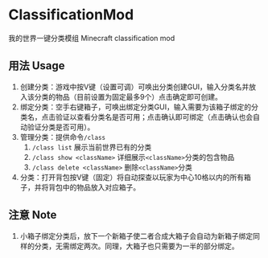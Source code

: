 # ClassificationMod
我的世界一键分类模组 Minecraft classification mod

## 用法 Usage
1. 创建分类：游戏中按V键（设置可调）可唤出分类创建GUI，输入分类名并放入该分类的物品（目前设置为固定最多9个）点击确定即可创建。
2. 绑定分类：空手右键箱子，可唤出绑定分类GUI，输入需要为该箱子绑定的分类名，点击验证以查看分类名是否可用；点击确认即可绑定（点击确认也会自动验证分类是否可用）。
3. 管理分类：提供命令`/class`
   1. `/class list` 展示当前世界已有的分类
   2. `/class show <className>` 详细展示`<className>`分类的包含物品
   3. `/class delete <className>` 删除`<className>`分类
4. 分类：打开背包按V键（固定）将自动探查以玩家为中心10格以内的所有箱子，并将背包中的物品放入对应箱子。

## 注意 Note
1. 小箱子绑定分类后，放下一个新箱子使二者合成大箱子会自动为新箱子绑定同样的分类，无需绑定两次。同理，大箱子也只需要为一半的部分绑定。
